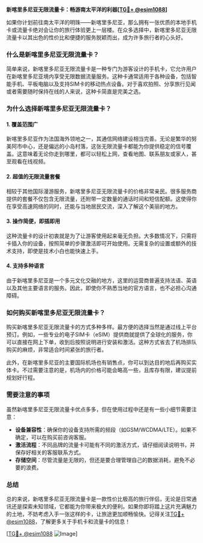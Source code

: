 **新喀里多尼亚无限流量卡：畅游南太平洋的利器[[TG💪+ @esim1088](https://t.me/s/esim1088)]**

如果你计划前往南太平洋的明珠——新喀里多尼亚，那么拥有一张优质的本地手机卡或流量卡绝对会让你的旅行体验更上一层楼。在众多选择中，新喀里多尼亚无限流量卡以其出色的性价比和便捷的服务脱颖而出，成为许多旅行者的心头好。

### 什么是新喀里多尼亚无限流量卡？

简单来说，新喀里多尼亚无限流量卡是一种专门为游客设计的手机卡，它允许用户在新喀里多尼亚境内享受无限数据流量服务。这种卡通常适用于各种设备，包括智能手机、平板电脑以及支持SIM卡的移动热点设备。对于喜欢拍照、分享旅行见闻或者需要随时保持在线的人来说，这种卡简直是完美之选。

### 为什么选择新喀里多尼亚无限流量卡？

#### 1. **覆盖范围广**
   新喀里多尼亚作为法国海外领地之一，其通信网络建设相当完善。无论是繁华的努美阿市中心，还是偏远的小岛村落，这张无限流量卡都能为你提供稳定的信号覆盖。这意味着无论你走到哪里，都可以轻松上网，查看地图、联系朋友或家人，甚至观看在线视频。

#### 2. **超值的无限流量套餐**
   相较于其他国际漫游服务，新喀里多尼亚无限流量卡的价格非常亲民。很多服务商提供的套餐不仅包含无限流量，还附带一定数量的通话时间和短信配额。这使得你在享受高速网络的同时，还能与当地居民交流，深入了解这个美丽的地方。

#### 3. **操作简便，即插即用**
   这种流量卡的设计初衷就是为了让游客使用起来毫无负担。大多数情况下，只需将卡插入你的设备，按照简单的步骤激活即可开始使用。无需复杂的设置或额外的技术支持，即使是技术小白也能快速上手。

#### 4. **支持多种语言**
   由于新喀里多尼亚是一个多元文化交融的地方，这里的运营商普遍支持法语、英语以及其他主要语言的服务。因此，即使你不熟悉当地的官方语言，也不必担心沟通障碍。

### 如何购买新喀里多尼亚无限流量卡？

购买新喀里多尼亚无限流量卡的方式多种多样。最方便的选择当然是通过线上平台预订。例如，一些专业的电子SIM卡（eSIM）提供商就提供了全球化的服务，你可以直接在网上下单，收到后按照说明进行安装和激活。这种方式省去了机场排队购买的麻烦，非常适合时间紧张的旅行者。

此外，在新喀里多尼亚的主要国际机场也有销售点，你可以到达目的地后再购买实体卡。不过需要注意的是，机场内的价格可能会略高一些，且库存有限，建议提前规划好行程。

### 需要注意的事项

虽然新喀里多尼亚无限流量卡优点多多，但在使用过程中还是有一些小细节需要注意：

- **设备兼容性**：确保你的设备支持所需的频段（如GSM/WCDMA/LTE）。如果不确定，可以在购买前咨询客服。
- **激活流程**：不同品牌的流量卡可能有不同的激活方式，请仔细阅读说明书，并保存好相关的客服联系方式。
- **存储空间**：尽管流量是无限的，但还是要合理管理自己的数据消耗，避免不必要的浪费。

### 总结

总的来说，新喀里多尼亚无限流量卡是一款性价比极高的旅行伴侣，无论是日常通讯还是探索未知领域，它都能为你带来极大的便利。如果你即将踏上这片充满魅力的土地，不妨考虑入手一张这样的卡，让旅途更加顺畅愉快。记得关注[TG💪+ @esim1088](https://t.me/s/esim1088)，了解更多关于手机卡和流量卡的信息！

[[TG💪+ @esim1088](https://t.me/s/esim1088) ![Image](https://i.postimg.cc/4NQfJmqS/Snipaste-2025-05-13-00-14-12.png)]